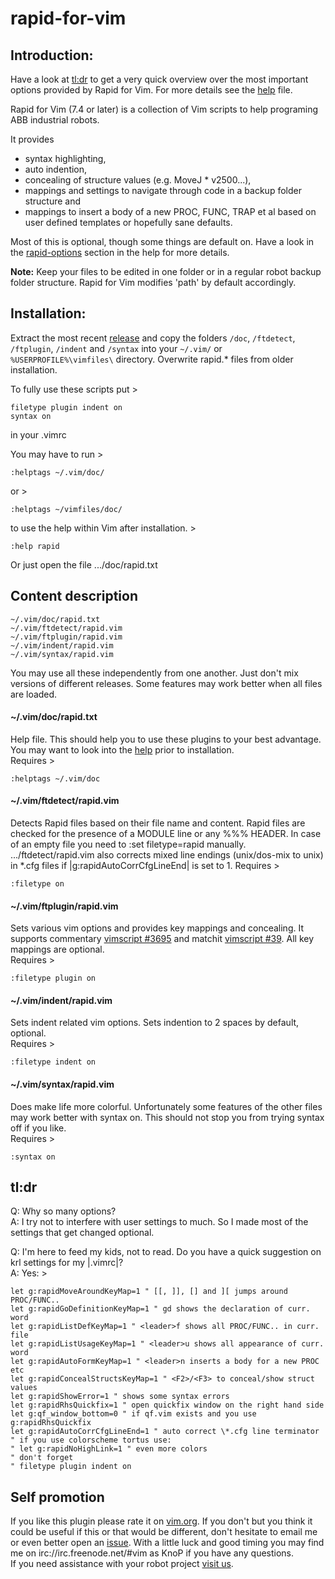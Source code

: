 # rapid-for-vim

## Introduction:

Have a look at [tl:dr][2] to get a very quick overview over the most important
options provided by Rapid for Vim. For more details see the [help][3] file.

Rapid for Vim (7.4 or later) is a collection of Vim scripts to help programing
ABB industrial robots. 

It provides

* syntax highlighting, 
* auto indention,
* concealing of structure values (e.g. MoveJ \* v2500...),
* mappings and settings to navigate through code in a backup folder structure
  and 
* mappings to insert a body of a new PROC, FUNC, TRAP et al based on user
  defined templates or hopefully sane defaults. 

Most of this is optional, though some things are default on. Have a look in
the [rapid-options][6] section in the help for more details.

**Note:** Keep your files to be edited in one folder or in a regular robot
backup folder structure. Rapid for Vim modifies 'path' by default accordingly.

## Installation:

Extract the most recent [release][1] and copy the folders 
`/doc`, `/ftdetect`, `/ftplugin`, `/indent` and `/syntax` 
into your `~/.vim/` or `%USERPROFILE%\vimfiles\` directory. 
Overwrite rapid.\* files from older installation. 

To fully use these scripts put >

    filetype plugin indent on
    syntax on

in your .vimrc

You may have to run >

    :helptags ~/.vim/doc/

or >

    :helptags ~/vimfiles/doc/

to use the help within Vim after installation. >

    :help rapid

Or just open the file .../doc/rapid.txt

## Content description

    ~/.vim/doc/rapid.txt
    ~/.vim/ftdetect/rapid.vim
    ~/.vim/ftplugin/rapid.vim
    ~/.vim/indent/rapid.vim
    ~/.vim/syntax/rapid.vim

You may use all these independently from one another. Just don't mix versions
of different releases. Some features may work better when all files are loaded.

#### ~/.vim/doc/rapid.txt
Help file. This should help you to use these plugins to your best advantage.
You may want to look into the [help][3] prior to installation.  
Requires >

    :helptags ~/.vim/doc
  
  
#### ~/.vim/ftdetect/rapid.vim
Detects Rapid files based on their file name and content. Rapid files are
checked for the presence of a MODULE line or any %%% HEADER. In case of an
empty file you need to :set filetype=rapid manually.  
.../ftdetect/rapid.vim also corrects mixed line endings (unix/dos-mix to unix)
in \*.cfg files if |g:rapidAutoCorrCfgLineEnd| is set to 1.
Requires >

    :filetype on
  
  
#### ~/.vim/ftplugin/rapid.vim
Sets various vim options and provides key mappings and concealing. It supports
commentary [vimscript #3695][7] and matchit [vimscript #39][8]. All key
mappings are optional.  
Requires >

    :filetype plugin on
  
  
#### ~/.vim/indent/rapid.vim
Sets indent related vim options. Sets indention to 2 spaces by default,
optional.  
Requires >

    :filetype indent on
  
  
#### ~/.vim/syntax/rapid.vim
Does make life more colorful. Unfortunately some features of the other files
may work better with syntax on. This should not stop you from trying syntax
off if you like.  
Requires >

    :syntax on
  
  
## tl:dr

Q: Why so many options?  
A: I try not to interfere with user settings to much. So I made most of the
   settings that get changed optional.

Q: I'm here to feed my kids, not to read. Do you have a quick suggestion on
   krl settings for my |.vimrc|?  
A: Yes: >

    let g:rapidMoveAroundKeyMap=1 " [[, ]], [] and ][ jumps around PROC/FUNC..
    let g:rapidGoDefinitionKeyMap=1 " gd shows the declaration of curr. word
    let g:rapidListDefKeyMap=1 " <leader>f shows all PROC/FUNC.. in curr. file
    let g:rapidListUsageKeyMap=1 " <leader>u shows all appearance of curr. word
    let g:rapidAutoFormKeyMap=1 " <leader>n inserts a body for a new PROC etc
    let g:rapidConcealStructsKeyMap=1 " <F2>/<F3> to conceal/show struct values
    let g:rapidShowError=1 " shows some syntax errors
    let g:rapidRhsQuickfix=1 " open quickfix window on the right hand side
    let g:qf_window_bottom=0 " if qf.vim exists and you use g:rapidRhsQuickfix
    let g:rapidAutoCorrCfgLineEnd=1 " auto correct \*.cfg line terminator
    " if you use colorscheme tortus use:
    " let g:rapidNoHighLink=1 " even more colors
    " don't forget
    " filetype plugin indent on

## Self promotion

If you like this plugin please rate it on [vim.org][4]. If you don't but you
think it could be useful if this or that would be different, don't hesitate to
email me or even better open an [issue][5]. With a little luck and good
timing you may find me on irc://irc.freenode.net/#vim as KnoP if you have any
questions.  
If you need assistance with your robot project [visit us][9].

[1]: https://github.com/KnoP-01/rapid-for-vim/releases/latest
[2]: https://github.com/KnoP-01/rapid-for-vim#tldr
[3]: https://github.com/KnoP-01/rapid-for-vim/blob/master/doc/rapid.txt#L134
[6]: https://github.com/KnoP-01/rapid-for-vim/blob/master/doc/rapid.txt#L175
[4]: https://vim.sourceforge.io/scripts/script.php?script_id=5348
[5]: https://github.com/KnoP-01/rapid-for-vim/issues
[7]: https://vim.sourceforge.io/scripts/script.php?script_id=3695
[8]: https://vim.sourceforge.io/scripts/script.php?script_id=39
[9]: http://www.graeff.de
